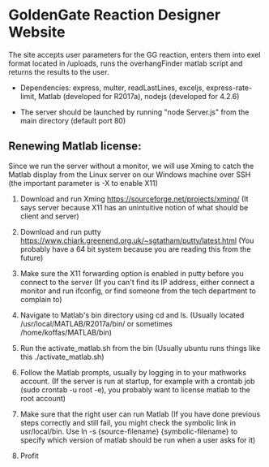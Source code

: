 # GoldenGate Reaction Designer Website
The site accepts user parameters for the GG reaction, enters them into exel format located in /uploads, runs the overhangFinder matlab script and returns the results to the user.

* Dependencies: express,  multer, readLastLines, exceljs, express-rate-limit, Matlab (developed for R2017a), nodejs (developed for 4.2.6)

* The server should be launched by running "node Server.js" from the main directory (default port 80)

## Renewing Matlab license:
Since we run the server without a monitor, we will use Xming to catch the Matlab display from the Linux server on our Windows machine over SSH (the important parameter is -X to enable X11)

1. Download and run Xming https://sourceforge.net/projects/xming/ (It says server because X11 has an unintuitive notion of what should be client and server)

2. Download and run putty https://www.chiark.greenend.org.uk/~sgtatham/putty/latest.html (You probably have a 64 bit system because you are reading this from the future)

3. Make sure the X11 forwarding option is enabled in putty before you connect to the server (If you can't find its IP address, either connect a monitor and run ifconfig, or find someone from the tech department to complain to)

4. Navigate to Matlab's bin directory using cd and ls. (Usually located /usr/local/MATLAB/R2017a/bin/ or sometimes /home/koffas/MATLAB/bin)

5. Run the activate_matlab.sh from the bin (Usually ubuntu runs things like this ./activate_matlab.sh)

6. Follow the Matlab prompts, usually by logging in to your mathworks account. (If the server is run at startup, for example with a crontab job (sudo crontab -u root -e), you probably want to license matlab to the root account)

7. Make sure that the right user can run Matlab (If you have done previous steps correctly and still fail, you might check the symbolic link in usr/local/bin. Use ln -s {source-filename} {symbolic-filename} to specify which version of matlab should be run when a user asks for it)

8. Profit